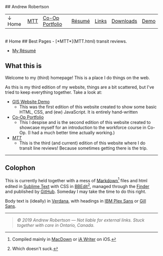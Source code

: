 <head>
	<link rel="stylesheet" href="Style.css">
	<title>Andrew Robertson – Home</title>
</head>
## Andrew Robertson

<table>
<tr>
	<td>↓ Home<b></b></td>
	<td><a href="MTT.html">MTT</a> <b></b></td>
	<td><a href="portfolio/index.html">Co-Op Portfolio</a> <b></b></td>
	<td><a href="resume.html">Résumé</a> <b></b></td>
	<td><a href="portfolio/text.html">Links</a> <b></b></td>
	<td><a href="download.html">Downloads</a> <b></b></td>
	<td><a href="demo/index.html">Demo</a> <b></b></td>
	
</tr>
</table>
<br>
# Home
## Best Pages
- [*MTT*](MTT.html) transit reviews.

- <a href="resume.html">My Résumé</a> <b></b>

## What this is
Welcome to my (third) homepage! This is a place I do things on the web. 

As this is my third edition of my website, things are a bit scattered, but I've tried to keep everything together. Take a look at:

- [GIS Website Demo](demo/index.html)
	- This was the first edition of this website created to show some basic HTML, CSS, and (ew) JavaScript. It is entirely hand-written
- [Co-Op Portfolio](portfolio/index.html)
	- This I despise and is the second edition of this website created to showcase myself for an introduction to the workforce course in Co-Op. (I had a much better time actually working.)
- [*MTT*](MTT.html)
	- This is the third (and current) edition of this website where I do transit line reviews! Because sometimes getting there is the trip. 
	
***

## Colophon
This is currently held together with a mess of [Markdown](https://daringfireball.net/projects/markdown/syntax)[^m] files and html edited in [Sublime Text](https://www.sublimetext.com) with CSS in [BBEdit](https://www.barebones.com/products/bbedit/)[^b], managed through the [Finder](https://www.apple.com/ca/macos/) and published by [GitHub](https://desktop.github.com). Someday I may take the time to do this right. 

Body text is (ideally) in [Verdana](https://en.wikipedia.org/wiki/Verdana), with headings in [IBM Plex Sans](https://www.fontsquirrel.com/fonts/ibm-plex) or [Gill Sans](https://en.wikipedia.org/wiki/Gill_Sans). 

***
> _© 2019 Andrew Robertson — Not liable for external links. Stuck together with care in Ontario, Canada._


[^b]: Which doesn't suck. 
[^m]: Compiled mainly in [MacDown](https://macdown.uranusjr.com) or [iA Writer](https://ia.net/writer/support/ios) on iOS. 